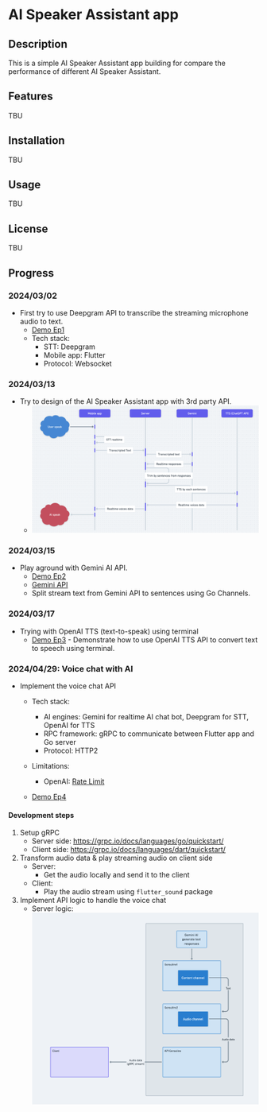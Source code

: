 # AI Speaker Assistant app

## Description
This is a simple AI Speaker Assistant app building for compare the performance of different AI Speaker Assistant.

## Features
TBU

## Installation
TBU

## Usage
TBU

## License
TBU

## Progress

### 2024/03/02
- First try to use Deepgram API to transcribe the streaming microphone audio to text.
    - [Demo Ep1](https://www.youtube.com/watch?v=KA-kzRYfA9I)
    - Tech stack:
        - STT: Deepgram
        - Mobile app: Flutter
        - Protocol: Websocket

### 2024/03/13
- Try to design of the AI Speaker Assistant app with 3rd party API.
    - ![AI assistant app flow](./ai_speaker/assets/imgs/seq_v1.png)

### 2024/03/15
- Play aground with Gemini AI API.
    - [Demo Ep2](https://www.youtube.com/watch?v=3NOhX47xV_M&t=42s)
    - [Gemini API](https://ai.google.dev/docs?_gl=1*1kk9k10*_up*MQ..&gclid=CjwKCAjw48-vBhBbEiwAzqrZVGvmGv6Srbo0VJ5An3y1IBB_Y8r6eZM5yt9ehCaLGewcBUOCyJAAhxoCybAQAvD_BwE)
    - Split stream text from Gemini API to sentences using Go Channels.

### 2024/03/17
- Trying with OpenAI TTS (text-to-speak) using terminal
    - [Demo Ep3](https://youtu.be/M7G_Ws1qgsM?si=hir2If0khgdCRvCf) - Demonstrate how to use OpenAI TTS API to convert text to speech using terminal.

### 2024/04/29: Voice chat with AI
- Implement the voice chat API
    - Tech stack:
        - AI engines: Gemini for realtime AI chat bot, Deepgram for STT, OpenAI for TTS
        - RPC framework: gRPC to communicate between Flutter app and Go server
        - Protocol: HTTP2
    - Limitations:
        - OpenAI: [Rate Limit](https://platform.openai.com/docs/guides/rate-limits/usage-tiers?context=tier-free)
        
    - [Demo Ep4](https://todo)
#### Development steps
1. Setup gRPC
    -  Server side: https://grpc.io/docs/languages/go/quickstart/
    -  Client side: https://grpc.io/docs/languages/dart/quickstart/
2. Transform audio data & play streaming audio on client side
    - Server:
        - Get the audio locally and send it to the client
    - Client:
        - Play the audio stream using `flutter_sound` package
3. Implement API logic to handle the voice chat
    - Server logic: ![AI assistant app flow](./ai_speaker/assets/imgs/seq_api.png)
